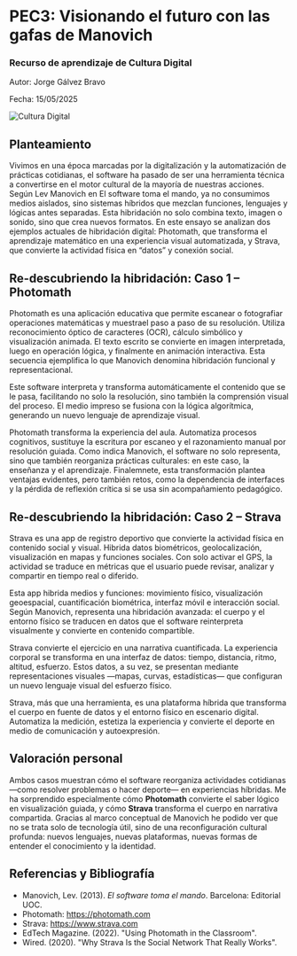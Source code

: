 # PEC3: Visionando el futuro con las gafas de Manovich  

### Recurso de aprendizaje de Cultura Digital 


Autor: Jorge Gálvez Bravo 


Fecha: 15/05/2025

![Cultura Digital](https://miro.medium.com/max/1400/0*9PyyNvrO2PcD3KuU.png)

## Planteamiento

Vivimos en una época marcadas por la digitalización y la automatización de prácticas cotidianas, el software ha pasado de ser una herramienta técnica a convertirse en el motor cultural de la mayoría de nuestras acciones. Según Lev Manovich en El software toma el mando, ya no consumimos medios aislados, sino sistemas híbridos que mezclan funciones, lenguajes y lógicas antes separadas. Esta hibridación no solo combina texto, imagen o sonido, sino que crea nuevos formatos. En este ensayo se analizan dos ejemplos actuales de hibridación digital: Photomath, que transforma el aprendizaje matemático en una experiencia visual automatizada, y Strava, que convierte la actividad física en “datos” y conexión social.


## Re-descubriendo la hibridación: Caso 1 – Photomath

Photomath es una aplicación educativa que permite escanear o fotografiar operaciones matemáticas y muestrael paso a paso de su resolución. Utiliza reconocimiento óptico de caracteres (OCR), cálculo simbólico y visualización animada. El texto escrito se convierte en imagen interpretada, luego en operación lógica, y finalmente en animación interactiva. Esta secuencia ejemplifica lo que Manovich denomina hibridación funcional y representacional.

Este software interpreta y transforma automáticamente el contenido que se le pasa, facilitando no solo la resolución, sino también la comprensión visual del proceso. El medio impreso se fusiona con la lógica algorítmica, generando un nuevo lenguaje de aprendizaje visual.

Photomath transforma la experiencia del aula. Automatiza procesos cognitivos, sustituye la escritura por escaneo y el razonamiento manual por resolución guiada. Como indica Manovich, el software no solo representa, sino que también reorganiza prácticas culturales: en este caso, la enseñanza y el aprendizaje. 
Finalemnete, esta transformación plantea ventajas evidentes, pero también retos, como la dependencia de interfaces y la pérdida de reflexión crítica si se usa sin acompañamiento pedagógico.



## Re-descubriendo la hibridación: Caso 2 – Strava

Strava es una app de registro deportivo que convierte la actividad física en contenido social y visual. Hibrida datos biométricos, geolocalización, visualización en mapas y funciones sociales. Con solo activar el GPS, la actividad se traduce en métricas que el usuario puede revisar, analizar y compartir en tiempo real o diferido.

Esta app hibrida medios y funciones: movimiento físico, visualización geoespacial, cuantificación biométrica, interfaz móvil e interacción social. Según Manovich, representa una hibridación avanzada: el cuerpo y el entorno físico se traducen en datos que el software reinterpreta visualmente y convierte en contenido compartible.

Strava convierte el ejercicio en una narrativa cuantificada. La experiencia corporal se transforma en una interfaz de datos: tiempo, distancia, ritmo, altitud, esfuerzo. Estos datos, a su vez, se presentan mediante representaciones visuales —mapas, curvas, estadísticas— que configuran un nuevo lenguaje visual del esfuerzo físico.

Strava, más que una herramienta, es una plataforma híbrida que transforma el cuerpo en fuente de datos y el entorno físico en escenario digital. Automatiza la medición, estetiza la experiencia y convierte el deporte en medio de comunicación y autoexpresión.



## Valoración personal

Ambos casos muestran cómo el software reorganiza actividades cotidianas —como resolver problemas o hacer deporte— en experiencias híbridas. Me ha sorprendido especialmente cómo **Photomath** convierte el saber lógico en visualización guiada, y cómo **Strava** transforma el cuerpo en narrativa compartida. Gracias al marco conceptual de Manovich he podido ver que no se trata solo de tecnología útil, sino de una reconfiguración cultural profunda: nuevos lenguajes, nuevas plataformas, nuevas formas de entender el conocimiento y la identidad.



## Referencias y Bibliografía

- Manovich, Lev. (2013). *El software toma el mando*. Barcelona: Editorial UOC.  
- Photomath: https://photomath.com  
- Strava: https://www.strava.com  
- EdTech Magazine. (2022). "Using Photomath in the Classroom".  
- Wired. (2020). "Why Strava Is the Social Network That Really Works".

